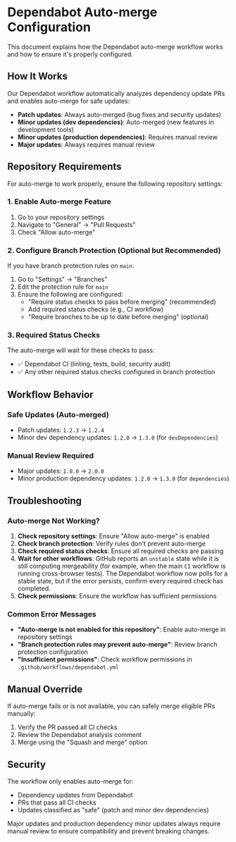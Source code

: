 # Dependabot Auto-merge Configuration

This document explains how the Dependabot auto-merge workflow works and how to ensure it's properly configured.

## How It Works

Our Dependabot workflow automatically analyzes dependency update PRs and enables auto-merge for safe updates:

- **Patch updates**: Always auto-merged (bug fixes and security updates)
- **Minor updates (dev dependencies)**: Auto-merged (new features in development tools)
- **Minor updates (production dependencies)**: Requires manual review
- **Major updates**: Always requires manual review

## Repository Requirements

For auto-merge to work properly, ensure the following repository settings:

### 1. Enable Auto-merge Feature

1. Go to your repository settings
2. Navigate to "General" → "Pull Requests"
3. Check "Allow auto-merge"

### 2. Configure Branch Protection (Optional but Recommended)

If you have branch protection rules on `main`:

1. Go to "Settings" → "Branches"
2. Edit the protection rule for `main`
3. Ensure the following are configured:
   - "Require status checks to pass before merging" (recommended)
   - Add required status checks (e.g., CI workflow)
   - "Require branches to be up to date before merging" (optional)

### 3. Required Status Checks

The auto-merge will wait for these checks to pass:

- ✅ Dependabot CI (linting, tests, build, security audit)
- ✅ Any other required status checks configured in branch protection

## Workflow Behavior

### Safe Updates (Auto-merged)

- Patch updates: `1.2.3` → `1.2.4`
- Minor dev dependency updates: `1.2.0` → `1.3.0` (for `devDependencies`)

### Manual Review Required

- Major updates: `1.0.0` → `2.0.0`
- Minor production dependency updates: `1.2.0` → `1.3.0` (for `dependencies`)

## Troubleshooting

### Auto-merge Not Working?

1. **Check repository settings**: Ensure "Allow auto-merge" is enabled
2. **Check branch protection**: Verify rules don't prevent auto-merge
3. **Check required status checks**: Ensure all required checks are passing
4. **Wait for other workflows**: GitHub reports an `unstable` state while it is still computing mergeability (for example, when the main `CI` workflow is running cross-browser tests). The Dependabot workflow now polls for a stable state, but if the error persists, confirm every required check has completed.
5. **Check permissions**: Ensure the workflow has sufficient permissions

### Common Error Messages

- **"Auto-merge is not enabled for this repository"**: Enable auto-merge in repository settings
- **"Branch protection rules may prevent auto-merge"**: Review branch protection configuration
- **"Insufficient permissions"**: Check workflow permissions in `.github/workflows/dependabot.yml`

## Manual Override

If auto-merge fails or is not available, you can safely merge eligible PRs manually:

1. Verify the PR passed all CI checks
2. Review the Dependabot analysis comment
3. Merge using the "Squash and merge" option

## Security

The workflow only enables auto-merge for:

- Dependency updates from Dependabot
- PRs that pass all CI checks
- Updates classified as "safe" (patch and minor dev dependencies)

Major updates and production dependency minor updates always require manual review to ensure compatibility and prevent breaking changes.
